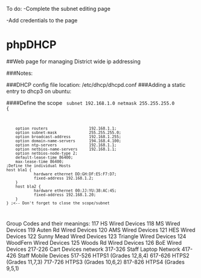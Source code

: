To do:
-Complete the subnet editing page

-Add credentials to the page

phpDHCP
=======

##Web page for managing District wide ip addressing 

###Notes:

###DHCP config file location:
/etc/dhcp/dhcpd.conf
###Adding a static entry to dhcp3 on ubuntu:

####Define the scope
<code>
 subnet 192.168.1.0 netmask 255.255.255.0 {

        option routers                  192.168.1.1;
        option subnet-mask              255.255.255.0;
        option broadcast-address        192.168.1.255;
        option domain-name-servers      194.168.4.100;
        option ntp-servers              192.168.1.1;
        option netbios-name-servers     192.168.1.1;
        option netbios-node-type 2;
        default-lease-time 86400;
        max-lease-time 86400;
	;Define the individual Hosts
	host bla1 {
                hardware ethernet DD:GH:DF:E5:F7:D7;
                fixed-address 192.168.1.2;
        }
        host bla2 {
                hardware ethernet 00:JJ:YU:38:AC:45;
                fixed-address 192.168.1.20;
        }
	} ;<-- Don't forget to close the scope/subnet
</code>

Group Codes and their meanings:
117 HS Wired Devices
118 MS Wired Devices
119 Auten Rd Wired Devices
120 AMS Wired Devices
121 HES Wired Devices
122 Sunny Mead Wired Devices
123 Triangle Wired Devices
124 WoodFern Wired Devices
125 Woods Rd Wired Devices
126 BoE Wired Devices
217-226 Cart Devices network
317-326 Staff Laptop Network
417-426 Staff Mobile Devices
517-526 HTPS1 (Grades 12,8,4)
617-626 HTPS2 (Grades 11,7,3)
717-726 HTPS3 (Grades 10,6,2)
817-826 HTPS4 (Grades 9,5,1)